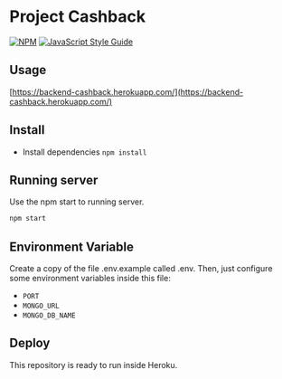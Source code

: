 # Project Cashback

[![NPM](https://img.shields.io/npm/v/@fdaciuk/use-timer.svg)](https://www.npmjs.com/package/@fdaciuk/use-timer) [![JavaScript Style Guide](https://img.shields.io/badge/code_style-standard-brightgreen.svg)](https://standardjs.com)

## Usage
[https://backend-cashback.herokuapp.com/](https://backend-cashback.herokuapp.com/)

## Install
* Install dependencies `npm install`
## Running server
Use the npm start to running server.
```bash
npm start
```
## Environment Variable
Create a copy of the file .env.example called .env. Then, just configure some environment variables inside this file:
* `PORT`
* `MONGO_URL`
* `MONGO_DB_NAME`

## Deploy
This repository is ready to run inside Heroku.
